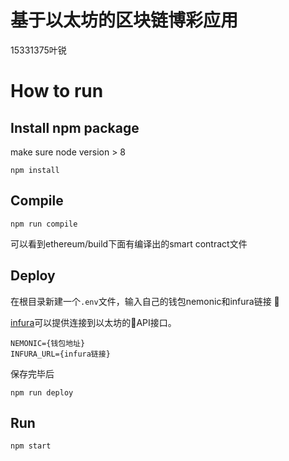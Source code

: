 # 基于以太坊的区块链博彩应用
15331375叶锐
# How to run
## Install npm package
make sure node version > 8
```
npm install
```

## Compile
```
npm run compile
```
可以看到ethereum/build下面有编译出的smart contract文件

## Deploy
在根目录新建一个`.env`文件，输入自己的钱包nemonic和infura链接


[infura](https://infura.io/)可以提供连接到以太坊的API接口。

```
NEMONIC={钱包地址}
INFURA_URL={infura链接}
```

保存完毕后

```
npm run deploy
```

## Run
```
npm start
```
